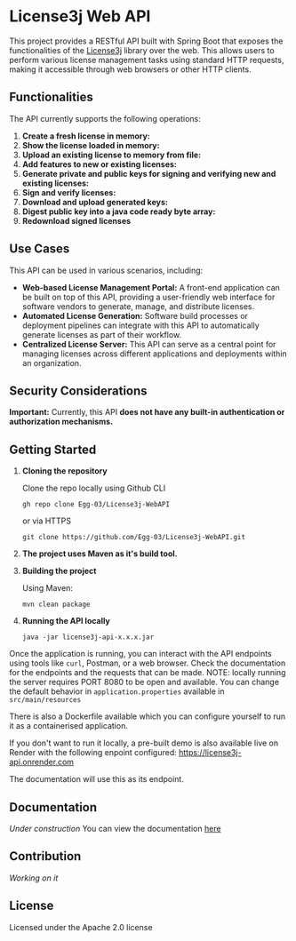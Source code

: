 # License3j Web API

This project provides a RESTful API built with Spring Boot that exposes the functionalities of the [License3j](https://github.com/verhas/License3j) library over the web. This allows users to perform various license management tasks using standard HTTP requests, making it accessible through web browsers or other HTTP clients.

## Functionalities

The API currently supports the following operations:

1.  **Create a fresh license in memory:**
2.  **Show the license loaded in memory:**
3.  **Upload an existing license to memory from file:**
4.  **Add features to new or existing licenses:**
5.  **Generate private and public keys for signing and verifying new and existing licenses:**
6.  **Sign and verify licenses:**
7.  **Download and upload generated keys:**
8.  **Digest public key into a java code ready byte array:**
9. **Redownload signed licenses**

## Use Cases

This API can be used in various scenarios, including:

* **Web-based License Management Portal:** A front-end application can be built on top of this API, providing a user-friendly web interface for software vendors to generate, manage, and distribute licenses.
* **Automated License Generation:** Software build processes or deployment pipelines can integrate with this API to automatically generate licenses as part of their workflow.
* **Centralized License Server:** This API can serve as a central point for managing licenses across different applications and deployments within an organization.

## Security Considerations

**Important:** Currently, this API **does not have any built-in authentication or authorization mechanisms.** 

## Getting Started 

1.  **Cloning the repository**

    Clone the repo locally using Github CLI
    ```
    gh repo clone Egg-03/License3j-WebAPI
    ```
    
    or via HTTPS

    ```
    git clone https://github.com/Egg-03/License3j-WebAPI.git
    ```
    
2.  **The project uses Maven as it's build tool.**

3.  **Building the project**

      Using Maven:

      ```
      mvn clean package
      ```
 
4.  **Running the API locally**

      ```
      java -jar license3j-api-x.x.x.jar
      ```

Once the application is running, you can interact with the API endpoints using tools like `curl`, Postman, or a web browser. Check the documentation for the endpoints and the requests that can be made.
NOTE: locally running the server requires PORT 8080 to be open and available. You can change the default behavior in `application.properties` available in `src/main/resources`

There is also a Dockerfile available which you can configure yourself to run it as a containerised application.

If you don't want to run it locally, a pre-built demo is also available live on Render with the following enpoint configured: https://license3j-api.onrender.com

The documentation will use this as its endpoint.

## Documentation
*Under construction*
You can view the documentation [here](https://documenter.getpostman.com/view/44835828/2sB2jAbnoH)

## Contribution
*Working on it*

## License

Licensed under the Apache 2.0 license
